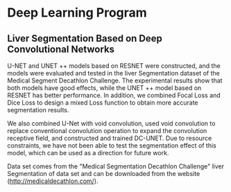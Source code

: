 # Deep Learning Program
## Liver Segmentation Based on Deep Convolutional Networks

U-NET and UNET ++ models based on RESNET were constructed, and the models were evaluated and tested in the liver Segmentation dataset of the Medical Segment Decathlon Challenge. The experimental results show that both models have good effects, while the UNET ++ model based on RESNET has better performance. In addition, we combined Focal Loss and Dice Loss to design a mixed Loss function to obtain more accurate segmentation results.

We also combined U-Net with void convolution, used void convolution to replace conventional convolution operation to expand the convolution receptive field, and constructed and trained DC-UNET. Due to resource constraints, we have not been able to test the segmentation effect of this model, which can be used as a direction for future work.

Data set comes from the "Medical Segmentation Decathlon Challenge" liver Segmentation of data set and can be downloaded from the website (http://medicaldecathlon.com/).
